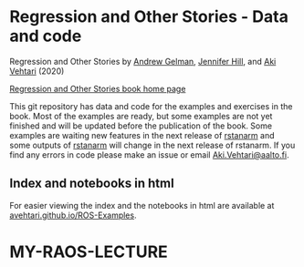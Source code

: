 # Regression and Other Stories - Data and code

Regression and Other Stories by [Andrew Gelman](http://www.stat.columbia.edu/~gelman/), [Jennifer Hill](https://steinhardt.nyu.edu/people/jennifer-hill), and [Aki Vehtari](https://users.aalto.fi/~ave/) (2020)

[Regression and Other Stories book home page](http://www.stat.columbia.edu/~gelman/regression/)

This git repository has data and code for the examples and exercises in the book. Most of the examples are ready, but some examples are not yet finished and will be updated before the publication of the book. Some examples are waiting new features in the next release of [rstanarm](https://cran.r-project.org/web/packages/rstanarm/) and some outputs of [rstanarm](https://cran.r-project.org/web/packages/rstanarm/) will change in the next release of rstanarm. If you find any errors in code please make an issue or email [Aki.Vehtari@aalto.fi](mailto:Aki.Vehtari@aalto.fi).

## Index and notebooks in html

For easier viewing the index and the notebooks in html are available at [avehtari.github.io/ROS-Examples](https://avehtari.github.io/ROS-Examples/).

# MY-RAOS-LECTURE

